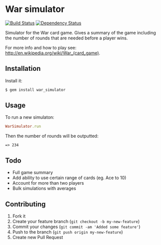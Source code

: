 # War simulator
[![Build Status](https://secure.travis-ci.org/philbott/war_simulator.png?branch=master)][travis] [![Dependency Status](https://gemnasium.com/philbott/war_simulator.png?travis)][gemnasium]

[travis]: http://travis-ci.org/philbott/war_simulator
[gemnasium]: https://gemnasium.com/philbott/war_simulator

Simulator for the War card game. Gives a summary of the game
including the number of rounds that are needed before a player
wins.

For more info and how to play see: http://en.wikipedia.org/wiki/War_(card_game).

## Installation

Install it:

```bash
$ gem install war_simulator
```

## Usage

To run a new simulaton:

```ruby
WarSimulator.run
```

Then the number of rounds will be outputted:

```irb
=> 234
```

## Todo

- Full game summary
- Add ability to use certain range of cards (eg. Ace to 10)
- Account for more than two players
- Bulk simulations with averages

## Contributing

1. Fork it
2. Create your feature branch (`git checkout -b my-new-feature`)
3. Commit your changes (`git commit -am 'Added some feature'`)
4. Push to the branch (`git push origin my-new-feature`)
5. Create new Pull Request

